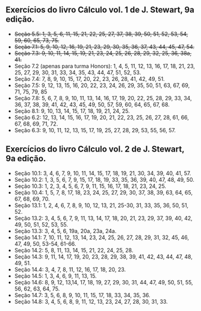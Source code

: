 ## Exercícios do livro Cálculo vol. 1 de J. Stewart, 9a edição.

- ~~Seção 5.5: 1, 3, 5, 6, 11, 15, 21, 22, 25, 27, 37, 38, 39, 50, 51, 52, 53, 54, 59, 60, 65, 73, 75.~~
- ~~Seção 7.1: 5, 9, 10, 12, 16, 19, 21, 23, 29, 30, 35, 36, 37, 43, 44, 45, 47, 54.~~
- ~~Seção 7.3: 9, 10, 11, 14, 15, 19, 21, 23, 24, 25, 26, 28, 29, 32, 25, 36, 38a, 41.~~
- Seção 7.2 (apenas para turma Honors): 1, 4, 5, 11, 12, 13, 16, 17, 18, 21, 23, 25, 27, 29, 30, 31, 33, 34, 35, 43, 44, 47, 51, 52, 53.
- Seção 7.4: 7, 8, 9, 10, 15, 17, 20, 22, 23, 26, 28, 41, 42, 49, 51.
- Seção 7.5: 9, 12, 13, 15, 16, 20, 22, 23, 24, 26, 29, 35, 50, 51, 63, 67, 69, 71, 75, 79, 85
- Seção 7.8: 5, 6, 7, 8, 9, 10, 11, 13, 14, 16, 17, 19, 20, 22, 25, 28, 29, 33, 34, 36, 37, 38, 39, 41, 42, 43, 45, 49, 50, 57, 59, 60, 64, 65, 67, 68.
- Seção 8.1: 9, 10, 13, 14, 15, 17, 18, 19, 21, 24, 25.
- Seção 6.2: 12, 13, 14, 15, 16, 17, 19, 20, 21, 22, 23, 25, 26, 27, 28, 61, 66, 67, 68, 69, 71, 72.
- Seção 6.3: 9, 10, 11, 12, 13, 15, 17, 19, 25, 27, 28, 29, 53, 55, 56, 57.

## Exercícios do livro Cálculo vol. 2 de J. Stewart, 9a edição.

- Seção 10.1: 3, 4, 6, 7, 9, 10, 11, 14, 15, 17, 18, 19, 21, 30, 34, 39, 40, 41, 57.
- Seção 10.2: 1, 3, 5, 6, 7, 9, 15, 17, 18, 19, 33, 35, 36, 39, 40, 47, 48, 49, 50.
- Seção 10.3: 1, 2, 3, 4, 5, 6, 7, 9, 11, 15, 16, 17, 18, 21, 23, 24, 25.
- Seção 10.4: 1, 5, 7, 8, 17, 18, 23, 24, 25, 27, 29, 30, 37, 38, 39, 63, 64, 65, 67, 68, 69, 70.
- Seção 13.1: 1, 2, 4, 6, 7, 8, 9, 10, 12, 13, 21, 25-30, 31, 33, 35, 36, 50, 51, 52.
- Seção 13.2: 3, 4, 5, 6, 7, 9, 11, 13, 14, 17, 18, 20, 21, 23, 29, 37, 39, 40, 42, 49, 50, 51, 52, 53, 55.
- Seção 13.3: 3, 4, 5, 6, 19a, 20a, 23a, 24a.
- Seção 14.1: 7, 10, 11, 12, 13, 14, 23, 24, 25, 26, 27, 28, 29, 31, 32, 45, 46, 47, 49, 50, 53-54, 61-66.
- Seção 14.2: 5, 8, 11, 13, 14, 15, 21, 22, 24, 25, 28.
- Seção 14.3: 9, 11, 14, 17, 19, 20, 23, 28, 29, 38, 39, 41, 42, 43, 44, 47, 48, 49, 51.
- Seção 14.4: 3, 4, 7, 8, 11, 12, 16, 17, 18, 20, 23.
- Seção 14.5: 1, 3, 4, 6, 9, 11, 13, 15.
- Seção 14.6: 8, 9, 12, 13,14, 17, 18, 19, 27, 29, 30, 31, 44, 47, 49, 50, 51, 55, 56, 62, 63, 64, 75.
- Seção 14.7: 3, 5, 6, 8, 9, 10, 11, 15, 17, 18, 33, 34, 35, 36.
- Seção 14.8: 3, 4, 5, 6, 8, 9, 11, 12, 13, 23, 24, 27, 28, 30, 31, 33.
